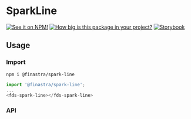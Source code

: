 # SparkLine

[![See it on NPM!](https://img.shields.io/npm/v/@finastra/spark-line?style=for-the-badge)](https://www.npmjs.com/package/@finastra/spark-line)
[![How big is this package in your project?](https://img.shields.io/bundlephobia/minzip/@finastra/spark-line?style=for-the-badge)](https://bundlephobia.com/result?p=@finastra/spark-line')
[![Storybook](https://shields.io/badge/-Play%20with%20this%20web%20component-2a0481?logo=storybook&style=for-the-badge)](https://finastra.github.io/finastra-design-system/?path=/story/components-spark-line--default)

## Usage

### Import

```
npm i @finastra/spark-line
```

```ts
import '@finastra/spark-line';
...
<fds-spark-line></fds-spark-line>
```

### API

<!-- DOC -->
<!-- /DOC -->
